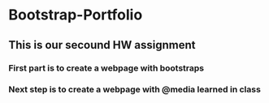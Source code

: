 # Bootstrap-Portfolio

## This is our secound HW assignment

### First part is to create a webpage with bootstraps

### Next step is to create a webpage with @media learned in class